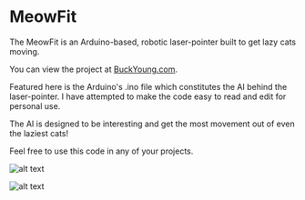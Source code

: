 MeowFit
=======

The MeowFit is an Arduino-based, robotic laser-pointer built to get lazy cats moving. 

You can view the project at [BuckYoung.com](http://buckyoung.com/portfolio/meowfit/).

Featured here is the Arduino's .ino file which constitutes the AI behind the laser-pointer. I have attempted to make the code easy to read and edit for personal use.

The AI is designed to be interesting and get the most movement out of even the laziest cats!

Feel free to use this code in any of your projects. 

![alt text](http://buckyoung.com/portfolio/img/meow.png)

![alt text](http://arduino.cc/en/uploads/Trademark/ArduinoCommunityLogo.png)
